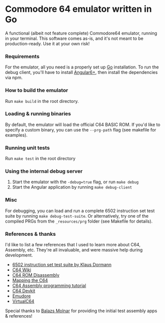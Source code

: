 # Commodore 64 emulator written in Go
A functional (albeit not feature complete) Commodore64 emulator, running in your terminal. 
This software comes as-is, and it's not meant to be production-ready. Use it at your own risk!

### Requirements
For the emulator, all you need is a properly set up [Go](https://golang.org) installation.
To run the debug client, you'll have to install [Angular6+](https://angular.io), then install the dependencies via npm.

### How to build the emulator
Run `make build` in the root directory.

### Loading & running binaries
By default, the emulator will load the official C64 BASIC ROM. If you'd like to specify a custom binary, you can use the `--prg-path` flag (see makefile for examples).

### Running unit tests
Run `make test` in the root directory

### Using the internal debug server
1. Start the emulator with the `-debug=true` flag, or run `make debug`
2. Start the Angular application by running `make debug-client`

### Misc
For debugging, you can load and run a complete 6502 instruction set test suite by running `make debug-test-suite`.
Or alternatively, try one of the compiled PRGs from the `_resources/prg` folder (see Makefile for details).

### References & thanks
I'd like to list a few references that I used to learn more about C64, Assembly, etc. They're all invaluable, and were massive help during development.
* [6502 instruction set test suite by Klaus Dormann](https://github.com/Klaus2m5/6502_65C02_functional_tests)
* [C64 Wiki](https://www.c64-wiki.com/wiki/Main_Page)
* [C64 ROM Disassembly](http://www.zimmers.net/anonftp/pub/cbm/src/c64/c64_rom_disassembly.txt)
* [Mapping the C64](http://www.unusedino.de/ec64/technical/project64/mapping_c64.html)
* [C64 Assembly programming tutorial](https://github.com/petriw/Commodore64Programming)
* [C64 Devkit](https://github.com/cliffordcarnmo/c64-devkit)
* [Emudore](https://github.com/marioballano/emudore)
* [VirtualC64](https://github.com/dirkwhoffmann/virtualc64)

Special thanks to [Balazs Molnar](https://www.linkedin.com/in/balazsm1) for providing the initial test assembly apps & references!

